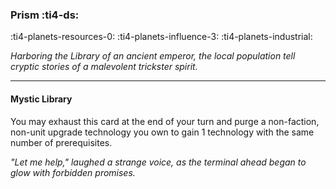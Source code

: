 ### Prism :ti4-ds:

:ti4-planets-resources-0: :ti4-planets-influence-3: :ti4-planets-industrial:

*Harboring the Library of an ancient emperor, the local population tell cryptic stories of a malevolent trickster spirit.*

---

#### Mystic Library

You may exhaust this card at the end of your turn and purge a non-faction, non-unit upgrade technology you own to gain 1 technology with the same number of prerequisites.

*"Let me help," laughed a strange voice, as the terminal ahead began to glow with forbidden promises.*
